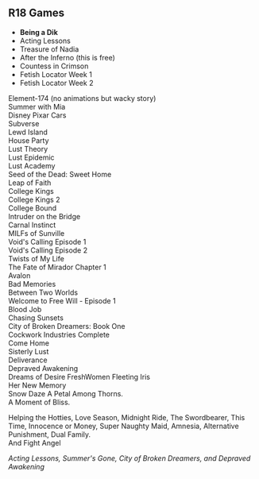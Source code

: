 ## R18 Games
* **Being a Dik**
* Acting Lessons
* Treasure of Nadia  
* After the Inferno (this is free)  
* Countess in Crimson  
* Fetish Locator Week 1
* Fetish Locator Week 2  





Element-174 (no animations but wacky story)  
Summer with Mia  
Disney Pixar Cars  
Subverse  
Lewd Island  
House Party  
Lust Theory  
Lust Epidemic  
Lust Academy  
Seed of the Dead: Sweet Home  
Leap of Faith  
College Kings  
College Kings 2  
College Bound  
Intruder on the Bridge  
Carnal Instinct  
MILFs of Sunville  
Void's Calling Episode 1  
Void's Calling Episode 2  
Twists of My Life  
The Fate of Mirador Chapter 1  
Avalon  
Bad Memories  
Between Two Worlds  
Welcome to Free Will - Episode 1  
Blood Job  
Chasing Sunsets  
City of Broken Dreamers: Book One  
Cockwork Industries Complete  
Come Home  
Sisterly Lust  
Deliverance  
Depraved Awakening  
Dreams of Desire
FreshWomen
Fleeting Iris  
Her New Memory  
Snow Daze
A Petal Among Thorns.  
A Moment of Bliss.



Helping the Hotties, Love Season, Midnight Ride, The Swordbearer, This Time, Innocence or Money, Super Naughty Maid, Amnesia, Alternative Punishment, Dual Family.  
And Fight Angel

_Acting Lessons, Summer's Gone, City of Broken Dreamers, and Depraved Awakening_